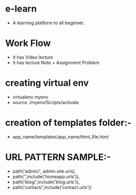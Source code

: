 # e-learn
* A learning platform to all beginner.

# Work Flow
	
* It has Video lecture
* It has lecture Note + Assignment Problem
	

# creating virtual env
	
* virtualenv myenv
* source ./myenv/Scripts/activate
	

# creation of templates folder:-
* app_name/templates/app_name/html_file.html

# URL PATTERN SAMPLE:-
* path('admin/', admin.site.urls),
* path('',include('homeapp.urls')),
* path('blog/',include('blog.urls')),
* path('contact/',include('contact.urls'))
